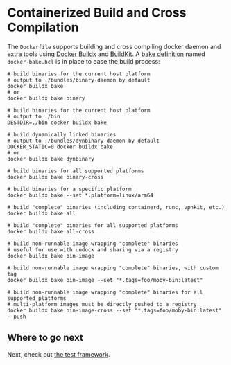 # Containerized Build and Cross Compilation

The `Dockerfile` supports building and cross compiling docker daemon and extra
tools using [Docker Buildx](https://github.com/docker/buildx) and [BuildKit](https://github.com/moby/buildkit).
A [bake definition](https://docs.docker.com/build/bake/file-definition/) named
`docker-bake.hcl` is in place to ease the build process:

```shell
# build binaries for the current host platform
# output to ./bundles/binary-daemon by default
docker buildx bake
# or
docker buildx bake binary

# build binaries for the current host platform
# output to ./bin
DESTDIR=./bin docker buildx bake

# build dynamically linked binaries
# output to ./bundles/dynbinary-daemon by default
DOCKER_STATIC=0 docker buildx bake
# or
docker buildx bake dynbinary

# build binaries for all supported platforms
docker buildx bake binary-cross

# build binaries for a specific platform
docker buildx bake --set *.platform=linux/arm64

# build "complete" binaries (including containerd, runc, vpnkit, etc.)
docker buildx bake all

# build "complete" binaries for all supported platforms
docker buildx bake all-cross

# build non-runnable image wrapping "complete" binaries
# useful for use with undock and sharing via a registry
docker buildx bake bin-image

# build non-runnable image wrapping "complete" binaries, with custom tag
docker buildx bake bin-image --set "*.tags=foo/moby-bin:latest"

# build non-runnable image wrapping "complete" binaries for all supported platforms
# multi-platform images must be directly pushed to a registry
docker buildx bake bin-image-cross --set "*.tags=foo/moby-bin:latest" --push
```

## Where to go next

Next, check out [the test framework](test.md).